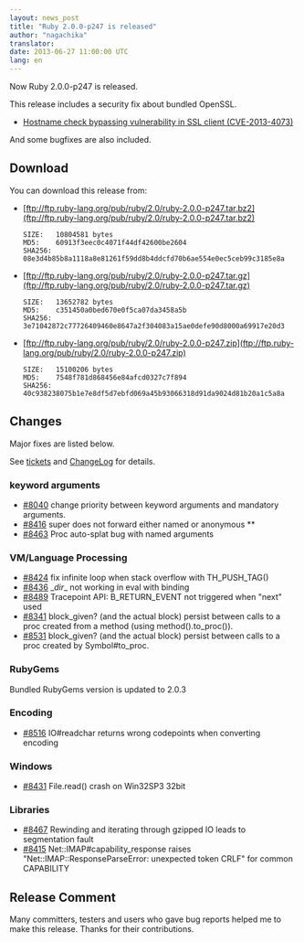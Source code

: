 ```yaml
---
layout: news_post
title: "Ruby 2.0.0-p247 is released"
author: "nagachika"
translator:
date: 2013-06-27 11:00:00 UTC
lang: en
---
```


Now Ruby 2.0.0-p247 is released.

This release includes a security fix about bundled OpenSSL.

* [Hostname check bypassing vulnerability in SSL client (CVE-2013-4073)](/en/news/2013/06/27/hostname-check-bypassing-vulnerability-in-openssl-client-cve-2013-4073/)

And some bugfixes are also included.

## Download

You can download this release from:

* [ftp://ftp.ruby-lang.org/pub/ruby/2.0/ruby-2.0.0-p247.tar.bz2](ftp://ftp.ruby-lang.org/pub/ruby/2.0/ruby-2.0.0-p247.tar.bz2)

      SIZE:   10804581 bytes
      MD5:    60913f3eec0c4071f44df42600be2604
      SHA256: 08e3d4b85b8a1118a8e81261f59dd8b4ddcfd70b6ae554e0ec5ceb99c3185e8a

* [ftp://ftp.ruby-lang.org/pub/ruby/2.0/ruby-2.0.0-p247.tar.gz](ftp://ftp.ruby-lang.org/pub/ruby/2.0/ruby-2.0.0-p247.tar.gz)

      SIZE:   13652782 bytes
      MD5:    c351450a0bed670e0f5ca07da3458a5b
      SHA256: 3e71042872c77726409460e8647a2f304083a15ae0defe90d8000a69917e20d3

* [ftp://ftp.ruby-lang.org/pub/ruby/2.0/ruby-2.0.0-p247.zip](ftp://ftp.ruby-lang.org/pub/ruby/2.0/ruby-2.0.0-p247.zip)

      SIZE:   15100206 bytes
      MD5:    7548f781d868456e84afcd0327c7f894
      SHA256: 40c938238075b1e7e8df5d7ebfd069a45b93066318d91da9024d81b20a1c5a8a

## Changes

Major fixes are listed below.

See [tickets](https://bugs.ruby-lang.org/projects/ruby-200/issues?set_filter=1&amp;status_id=5) and [ChangeLog](http://svn.ruby-lang.org/repos/ruby/tags/v2_0_0_247/ChangeLog) for details.

### keyword arguments

* [#8040](https://bugs.ruby-lang.org/issues/8040) change priority between keyword arguments and mandatory arguments.
* [#8416](https://bugs.ruby-lang.org/issues/8416) super does not forward either named or anonymous **
* [#8463](https://bugs.ruby-lang.org/issues/8463) Proc auto-splat bug with named arguments

### VM/Language Processing

* [#8424](https://bugs.ruby-lang.org/issues/8424) fix infinite loop when stack overflow with TH_PUSH_TAG()
* [#8436](https://bugs.ruby-lang.org/issues/8436) \__dir__ not working in eval with binding
* [#8489](https://bugs.ruby-lang.org/issues/8489) Tracepoint API: B_RETURN_EVENT not triggered when "next" used
* [#8341](https://bugs.ruby-lang.org/issues/8341) block_given? (and the actual block) persist between calls to a proc created from a method (using method().to_proc()).
* [#8531](https://bugs.ruby-lang.org/issues/8531) block_given? (and the actual block) persist between calls to a proc created by Symbol#to_proc.

### RubyGems

Bundled RubyGems version is updated to 2.0.3

### Encoding

* [#8516](https://bugs.ruby-lang.org/issues/8516) IO#readchar returns wrong codepoints when converting encoding

### Windows

* [#8431](https://bugs.ruby-lang.org/issues/8431) File.read() crash on Win32SP3 32bit

### Libraries

* [#8467](https://bugs.ruby-lang.org/issues/8467) Rewinding and iterating through gzipped IO leads to segmentation fault
* [#8415](https://bugs.ruby-lang.org/issues/8415) Net::IMAP#capability_response raises "Net::IMAP::ResponseParseError: unexpected token CRLF" for common CAPABILITY

## Release Comment

Many committers, testers and users who gave bug reports helped me to
make this release. Thanks for their contributions.
